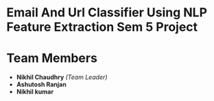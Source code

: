 # Email And Url Classifier Using NLP Feature Extraction Sem 5 Project
# Team Members
- **Nikhil Chaudhry**  _(Team Leader)_
- **Ashutosh Ranjan**
- **Nikhil kumar**
